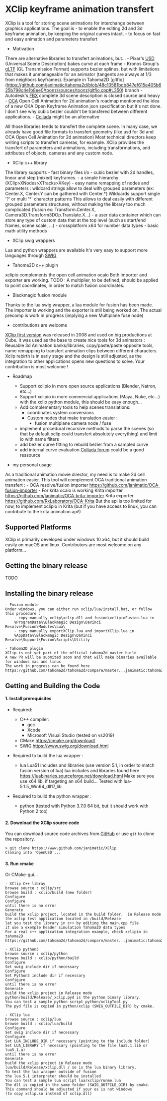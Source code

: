 XClip keyframe animation transfert
==================================

XClip is a tool for storing scene animations for
interchange between graphics applications.
The goal is 
    - to enable the editing 2d and 3d keyframe animation, 
by keeping the original curves intact.
    - to focus on fast and easy animation and parameters transfert

* Motivation

There are alternative libraries to transfert animations, but...
    - Pixar's [USD](https://github.com/PixarAnimationStudios/OpenUSD) (Universal Scene Description) 
    bakes curve at each frame
    - Kronos Group's [gLTF](https://github.com/KhronosGroup/glTF) (GL Transmission Format) 
    supports bezier splines, but with limitations that makes it unmanageable for an animator
    (tangents are always at 1/3 from neighbors keyframes). 
    Example in Tahoma2D [gltfio] (https://github.com/janimatic/tahoma2d/blob/48c10581bdb847ef615e405b625b798c4e1b8ee0/toonz/sources/toonz/gltfio.cpp#L350) branch
    - Autodesk's [FBX](https://www.autodesk.com/products/fbx/overview) 
    complete 3d scene description is closed source and heavy
    - [OCA](https://rxlaboratory.org/tools/oca/) Open Cell Animation for 2d animation's roadmap mentioned the idea of 
    a new OKA Open Keyframe Animation json specification but it's not done.
I don't see why cubic bezier couldn't be transfered between different applications.
    - [Collada](https://www.khronos.org/collada/) might be an alternative
    
All those libraries tends to transfert the complete scene.
In many case, we already have good file formats to transfert geometry
(like usd for 3d and OCA Open Cell Animation for 2d animation)
Most technical directors keep writing scripts to transfert cameras, for example.
XClip provides the transfert of parameters and animations,
including transformations, and attributes of objects, cameras and any custom node.

* XClip c++ library

The library supports 
    - fast binary files i/o
    - cubic bezier with 2d handles, linear and step (mixed) keyframes.
    - a simple hierarchy (XClip>XNodes>XTracks>XKey)
    - easy name remapping of nodes and parameters :
    wildcard strings allow to deal with grouped parameters 
    (ex: Center.X, Center.Y can be gathered with Center.\*)
    Wildcards support single '\?' or multi '\*' character patterns
    This allows to deal easily with different grouped parameters structures,
    without making the library too much complicated
    (fusion ex: Transform.Center.X, Camera3D.Transform3DOp.Translate.X...) 
    - a user data container which can store any type of 
    custom data that at the top level (such as start/end frames, scene scale, ...)
    - crossplatform x64 for number data types
    - basic math utility methods

* XClip swig wrappers

Lua and python wrappers are available
It's very easy to support more languages through [SWIG](https://www.swig.org/compare.html)

* Tahoma2D c++ plugin

xclipio complements the open cell animation ocaio
Both importer and exporter are working.
TODO : A multiplier, to be defined, should be applied to point coordinates, 
in order to match fusion coordinates.


* Blackmagic fusion module

Thanks to the lua swig wrapper, a lua module for fusion has been made.
The importer is working and the exporter is still being worked on.
The actual precomp is work in progress (implying a new Multiplane fuse node)

* contributions are welcome

[XClip first version](https://app.assembla.com/spaces/xclip/wiki) was released in 2008
and used on big productions at Cube.
It was used as the base to create nice tools for 3d animators :
Reusable 3d Animation banks/libraries, copy/paste/paste opposite tools, 
name remapping to transfert animation clips between different characters.
Xclip rebirth is in early stage and the design is still adjusted,
as the integration to other applications opens new questions to solve.
Your contribution is most welcome !

* Roadmap

    - Support xclipio in more open source applications (Blender, Natron, etc...)
    - Support xclipio in more commercial applications (Maya, Nuke, etc...)
    with the xclip python module, this should be easy enough...
    - Add complementary tools to help scenes translations:
        - coordinates system conversions
        - Custom nodes that make translation easier :
            - fusion multiplane camera node / fuse
    - implement procedural recursive methods to parse the scenes 
    (so that by default xclip could transfert absolutely everything)
    and limit io with name filters
    - add bezier curve fitting to rebuild bezier from a sampled curve
    - add internal curve evaluation 
    [Collada forum](https://community.khronos.org/t/animation-bezier-interpolation/5891/6) could be a good ressource

* my personal usage

As a traditional animation movie director, my need is to make 2d cell animation easier.
This tool will complement OCA traditional animation transfert :
    - OCA resolve/fusion importer https://github.com/janimatic/OCA-fusion-importer
    - For krita ocaio is working 
    Krita importer https://github.com/janimatic/OCA-krita-importer
    Krita exporter https://github.com/RxLaboratory/OCA-Krita
    But the api is too limited for now, to implement xclipio in Krita
    (but if you have access to linux, you can contribute to the krita animation api!)


Supported Platforms
-------------------

XClip is primarily developed under windows 10 x64, 
but it should build easily on macOS and linux.
Contributors are most welcome on any platform...

Getting the binary release
--------------------------
TODO

Installing the binary release
-----------------------------
    - Fusion module
    Under windows, you can either run xclip/lua/install.bat, or follow this procedure : 
        - copy manually xclip\xclip.dll and fusion\xclipioFusion.lua in 
        %ProgramData%\Blackmagic Design\DaVinci Resolve\Fusion\Modules\Lua\
        - copy manually exportXClip.lua and importXClip.lua in
        %AppData%\Blackmagic Design\DaVinci Resolve\Support\Fusion\Scripts\Utility
        
    - Tahoma2D plugin
    XClip is not yet part of the official tahoma2d master build
    A new PR will be submited soon and that will make binaries available 
    for windows mac and linux
    The work in progress can be found here
    https://github.com/tahoma2d/tahoma2d/compare/master...janimatic:tahoma2d:xclipio

Getting and Building the Code
-----------------------------

#### 1. Install prerequisites
- Required:
    - C++ compiler:
        - gcc
        - Xcode
        - Microsoft Visual Studio (tested on vs2019)
    - CMake https://cmake.org/download/
    - SWIG https://www.swig.org/download.html
- Required to build the lua wrapper :
    - lua Lua51 includes and libraries (use version 5.1, in order to match fusion version of lua)
    lua includes and libraries found here
    https://luabinaries.sourceforge.net/download.html
    Make sure you use x64 lib, if targeting an x64 build...
    Tested with lua-5.1.5_Win64_dll17_lib

- Required to build the python wrapper :
    - python (tested with Python 3.7.0 64 bit, but it should work with Python 2 too)
    
#### 2. Download the XClip source code
You can download source code archives from [GitHub](https://www.github.com/janimatic/XClip) or use `git` to clone the repository.
```
> git clone https://www.github.com/janimatic/XClip
Cloning into 'OpenUSD'...
```

#### 3. Run cmake
Or CMake-gui...

    - XClip C++ libray
    browse source : xclip/src
    browse build : xclip/build (new folder)
    Configure
    Configure
    until there is no error
    Generate
    build the xclip project, located in the build folder,  in Release mode
    the xclip test application located in /build/Release
    let you test the library in c++ by editing the main.cpp file
    it use a exemple header simulation Tahoma2D data types
    For a real c++ application integration example, check xclipio in tahoma2D
    https://github.com/tahoma2d/tahoma2d/compare/master...janimatic:tahoma2d:xclipio
    
    - XClip python3
    browse source : xclip/python
    browse build : xclip/python/build
    Configure
    Set swig include dir if necessary
    Configure
    Set Python3 include dir if necessary
    Configure
    until there is no error
    Generate
    build the xclip project in Release mode
    python/build/Release/_xclip.pyd is the python binary library.
    You can test a sample python script python/xclipTool.py
    The pyd file is copied in python/xclip (SWIG_OUTFILE_DIR) by cmake.
    
    - XClip lua
    browse source : xclip/lua
    browse build : xclip/lua/build
    Configure
    Set swig include dir if necessary
    Configure
    Set LUA_INCLUDE_DIR if necessary (pointing to the include folder)
    Set LUA_LIBRARY if necessary (pointing to the file lua5.1.lib or lua5.1.a)
    until there is no error
    Generate
    build the xclip project in Release mode
    lua/build/Release/xclip.dll / so is the lua binary library.
    To test the lua wrapper outside of fusion
    the lua 5.1 interpreter should be installed
    You can test a sample lua script lua/xclip/runme.lua
    The dll is copied in the same folder (SWIG_OUTFILE_DIR) by cmake.
    This command should be adjusted if your os is not windows 
    (to copy xclip.so instead of xclip.dll)
    